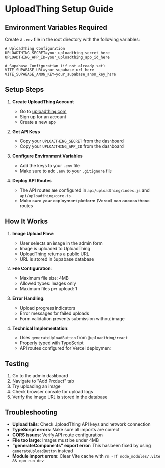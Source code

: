# UploadThing Setup Guide

## Environment Variables Required

Create a `.env` file in the root directory with the following variables:

```env
# UploadThing Configuration
UPLOADTHING_SECRET=your_uploadthing_secret_here
UPLOADTHING_APP_ID=your_uploadthing_app_id_here

# Supabase Configuration (if not already set)
VITE_SUPABASE_URL=your_supabase_url_here
VITE_SUPABASE_ANON_KEY=your_supabase_anon_key_here
```

## Setup Steps

1. **Create UploadThing Account**
   - Go to [uploadthing.com](https://uploadthing.com)
   - Sign up for an account
   - Create a new app

2. **Get API Keys**
   - Copy your `UPLOADTHING_SECRET` from the dashboard
   - Copy your `UPLOADTHING_APP_ID` from the dashboard

3. **Configure Environment Variables**
   - Add the keys to your `.env` file
   - Make sure to add `.env` to your `.gitignore` file

4. **Deploy API Routes**
   - The API routes are configured in `api/uploadthing/index.js` and `api/uploadthing/core.ts`
   - Make sure your deployment platform (Vercel) can access these routes

## How It Works

1. **Image Upload Flow**:
   - User selects an image in the admin form
   - Image is uploaded to UploadThing
   - UploadThing returns a public URL
   - URL is stored in Supabase database

2. **File Configuration**:
   - Maximum file size: 4MB
   - Allowed types: Images only
   - Maximum files per upload: 1

3. **Error Handling**:
   - Upload progress indicators
   - Error messages for failed uploads
   - Form validation prevents submission without image

4. **Technical Implementation**:
   - Uses `generateUploadButton` from `@uploadthing/react`
   - Properly typed with TypeScript
   - API routes configured for Vercel deployment

## Testing

1. Go to the admin dashboard
2. Navigate to "Add Product" tab
3. Try uploading an image
4. Check browser console for upload logs
5. Verify the image URL is stored in the database

## Troubleshooting

- **Upload fails**: Check UploadThing API keys and network connection
- **TypeScript errors**: Make sure all imports are correct
- **CORS issues**: Verify API route configuration
- **File too large**: Images must be under 4MB
- **"generateComponents" export error**: This has been fixed by using `generateUploadButton` instead
- **Module import errors**: Clear Vite cache with `rm -rf node_modules/.vite && npm run dev`
